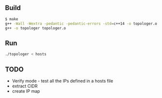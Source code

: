 ## Build
```bash
$ make
g++ -Wall -Wextra -pedantic -pedantic-errors -std=c++14 -o topologer.o -c topologer.cpp
g++ -o topologer topologer.o
```
## Run
```bash
./topologer < hosts 
```

## TODO
- Verify mode - test all the IPs defined in a hosts file
- extract CIDR
- create IP map

